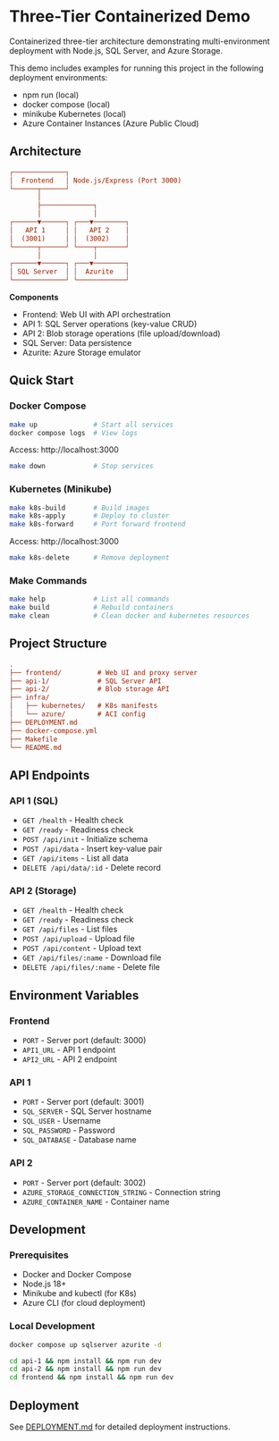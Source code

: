 # Three-Tier Containerized Demo

Containerized three-tier architecture demonstrating multi-environment deployment with Node.js, SQL Server, and Azure Storage.

This demo includes examples for running this project in the following deployment environments:
- npm run (local)
- docker compose (local)
- minikube Kubernetes (local)
- Azure Container Instances (Azure Public Cloud)

## Architecture

```ini
┌─────────────┐
│  Frontend   │ Node.js/Express (Port 3000)
└──────┬──────┘
       │
       ├─────────────┐
       │             │
┌──────▼──────┐ ┌───▼────────┐
│   API 1     │ │   API 2    │
│  (3001)     │ │  (3002)    │
└──────┬──────┘ └────┬───────┘
       │             │
┌──────▼──────┐ ┌───▼────────┐
│ SQL Server  │ │  Azurite   │
└─────────────┘ └────────────┘
```

**Components**

- Frontend: Web UI with API orchestration
- API 1: SQL Server operations (key-value CRUD)
- API 2: Blob storage operations (file upload/download)
- SQL Server: Data persistence
- Azurite: Azure Storage emulator

## Quick Start

### Docker Compose

```bash
make up              # Start all services
docker compose logs  # View logs
```

Access: http://localhost:3000

```bash
make down            # Stop services
```

### Kubernetes (Minikube)

```bash
make k8s-build       # Build images
make k8s-apply       # Deploy to cluster
make k8s-forward     # Port forward frontend
```

Access: http://localhost:3000

```bash
make k8s-delete      # Remove deployment
```

### Make Commands

```bash
make help            # List all commands
make build           # Rebuild containers
make clean           # Clean docker and kubernetes resources
```

## Project Structure

```ini
.
├── frontend/         # Web UI and proxy server
├── api-1/            # SQL Server API
├── api-2/            # Blob storage API
├── infra/
│   ├── kubernetes/   # K8s manifests
│   └── azure/        # ACI config
├── DEPLOYMENT.md
├── docker-compose.yml
├── Makefile
└── README.md
```

## API Endpoints

### API 1 (SQL)

- `GET /health` - Health check
- `GET /ready` - Readiness check
- `POST /api/init` - Initialize schema
- `POST /api/data` - Insert key-value pair
- `GET /api/items` - List all data
- `DELETE /api/data/:id` - Delete record

### API 2 (Storage)

- `GET /health` - Health check
- `GET /ready` - Readiness check
- `GET /api/files` - List files
- `POST /api/upload` - Upload file
- `POST /api/content` - Upload text
- `GET /api/files/:name` - Download file
- `DELETE /api/files/:name` - Delete file

## Environment Variables

### Frontend

- `PORT` - Server port (default: 3000)
- `API1_URL` - API 1 endpoint
- `API2_URL` - API 2 endpoint

### API 1

- `PORT` - Server port (default: 3001)
- `SQL_SERVER` - SQL Server hostname
- `SQL_USER` - Username
- `SQL_PASSWORD` - Password
- `SQL_DATABASE` - Database name

### API 2

- `PORT` - Server port (default: 3002)
- `AZURE_STORAGE_CONNECTION_STRING` - Connection string
- `AZURE_CONTAINER_NAME` - Container name

## Development

### Prerequisites

- Docker and Docker Compose
- Node.js 18+
- Minikube and kubectl (for K8s)
- Azure CLI (for cloud deployment)

### Local Development

```bash
docker compose up sqlserver azurite -d

cd api-1 && npm install && npm run dev
cd api-2 && npm install && npm run dev
cd frontend && npm install && npm run dev
```

## Deployment

See [DEPLOYMENT.md](DEPLOYMENT.md) for detailed deployment instructions.
